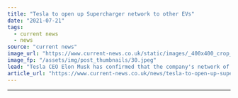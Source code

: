 ```yaml
---
title: "Tesla to open up Supercharger network to other EVs"
date: "2021-07-21"
tags: 
  - current news
  - news
source: "current news"
image_url: "https://www.current-news.co.uk/static/images/_400x400_crop_center-center/Tesla_Supercharger_--_Tesla.jpeg"
image_fp: "/assets/img/post_thumbnails/30.jpeg"
lead: "​Tesla CEO Elon Musk has confirmed that the company's network of electric vehicle (EV) Superchargers is to open up to other EV models."
article_url: "https://www.current-news.co.uk/news/tesla-to-open-up-supercharger-network-to-other-evs?utm_source=rss-feeds&utm_medium=rss&utm_campaign=rss"
---
```


---

